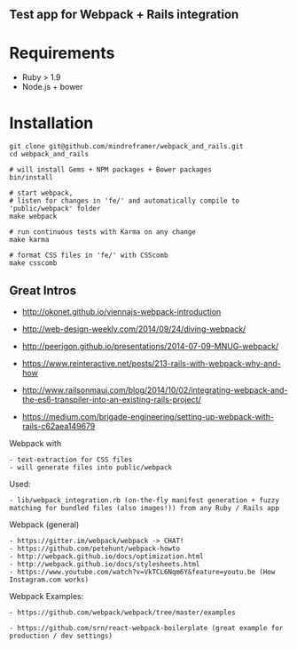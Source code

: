 ## Test app for Webpack + Rails integration

# Requirements

  - Ruby > 1.9
  - Node.js + bower

# Installation

    git clone git@github.com/mindreframer/webpack_and_rails.git
    cd webpack_and_rails

    # will install Gems + NPM packages + Bower packages
    bin/install

    # start webpack,
    # listen for changes in 'fe/' and automatically compile to 'public/webpack' folder
    make webpack

    # run continuous tests with Karma on any change
    make karma

    # format CSS files in 'fe/' with CSScomb
    make csscomb



## Great Intros

  - http://okonet.github.io/viennajs-webpack-introduction
  - http://web-design-weekly.com/2014/09/24/diving-webpack/
  - http://peerigon.github.io/presentations/2014-07-09-MNUG-webpack/


  - https://www.reinteractive.net/posts/213-rails-with-webpack-why-and-how
  - http://www.railsonmaui.com/blog/2014/10/02/integrating-webpack-and-the-es6-transpiler-into-an-existing-rails-project/
  - https://medium.com/brigade-engineering/setting-up-webpack-with-rails-c62aea149679


  Webpack with

    - text-extraction for CSS files
    - will generate files into public/webpack


  Used:

    - lib/webpack_integration.rb (on-the-fly manifest generation + fuzzy matching for bundled files (also images!)) from any Ruby / Rails app


  Webpack (general)

    - https://gitter.im/webpack/webpack -> CHAT!
    - https://github.com/petehunt/webpack-howto
    - http://webpack.github.io/docs/optimization.html
    - http://webpack.github.io/docs/stylesheets.html
    - https://www.youtube.com/watch?v=VkTCL6Nqm6Y&feature=youtu.be (How Instagram.com works)

  Webpack Examples:

    - https://github.com/webpack/webpack/tree/master/examples

    - https://github.com/srn/react-webpack-boilerplate (great example for production / dev settings)
